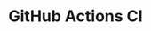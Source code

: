 # GitHub Actions CI














































































































































































































































































































































































































































































































































































































































































































































































































































































































































































































































































































































































































































































































































































